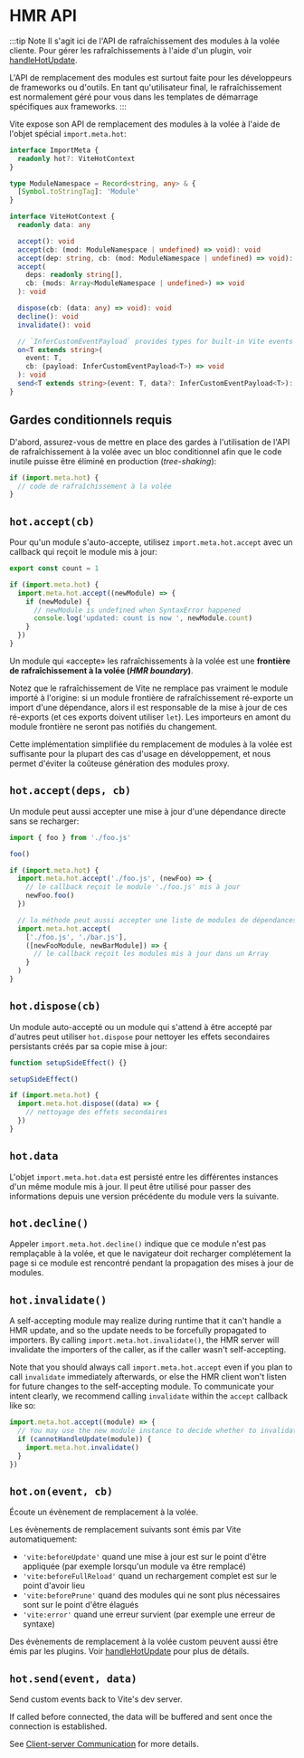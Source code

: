 # HMR API

:::tip Note
Il s'agit ici de l'API de rafraîchissement des modules à la volée cliente. Pour gérer les rafraîchissements à l'aide d'un plugin, voir [handleHotUpdate](./api-plugin#handlehotupdate).

L'API de remplacement des modules est surtout faite pour les développeurs de frameworks ou d'outils. En tant qu'utilisateur final, le rafraîchissement est normalement géré pour vous dans les templates de démarrage spécifiques aux frameworks.
:::

Vite expose son API de remplacement des modules à la volée à l'aide de l'objet spécial `import.meta.hot`:

```ts
interface ImportMeta {
  readonly hot?: ViteHotContext
}

type ModuleNamespace = Record<string, any> & {
  [Symbol.toStringTag]: 'Module'
}

interface ViteHotContext {
  readonly data: any

  accept(): void
  accept(cb: (mod: ModuleNamespace | undefined) => void): void
  accept(dep: string, cb: (mod: ModuleNamespace | undefined) => void): void
  accept(
    deps: readonly string[],
    cb: (mods: Array<ModuleNamespace | undefined>) => void
  ): void

  dispose(cb: (data: any) => void): void
  decline(): void
  invalidate(): void

  // `InferCustomEventPayload` provides types for built-in Vite events
  on<T extends string>(
    event: T,
    cb: (payload: InferCustomEventPayload<T>) => void
  ): void
  send<T extends string>(event: T, data?: InferCustomEventPayload<T>): void
}
```

## Gardes conditionnels requis

D'abord, assurez-vous de mettre en place des gardes à l'utilisation de l'API de rafraîchissement à la volée avec un bloc conditionnel afin que le code inutile puisse être éliminé en production (_tree-shaking_):

```js
if (import.meta.hot) {
  // code de rafraîchissement à la volée
}
```

## `hot.accept(cb)`

Pour qu'un module s'auto-accepte, utilisez `import.meta.hot.accept` avec un callback qui reçoit le module mis à jour:

```js
export const count = 1

if (import.meta.hot) {
  import.meta.hot.accept((newModule) => {
    if (newModule) {
      // newModule is undefined when SyntaxError happened
      console.log('updated: count is now ', newModule.count)
    }
  })
}
```

Un module qui «accepte» les rafraîchissements à la volée est une **frontière de rafraîchissement à la volée (_HMR boundary_)**.

Notez que le rafraîchissement de Vite ne remplace pas vraiment le module importé à l'origine: si un module frontière de rafraîchissement ré-exporte un import d'une dépendance, alors il est responsable de la mise à jour de ces ré-exports (et ces exports doivent utiliser `let`). Les importeurs en amont du module frontière ne seront pas notifiés du changement.

Cette implémentation simplifiée du remplacement de modules à la volée est suffisante pour la plupart des cas d'usage en développement, et nous permet d'éviter la coûteuse génération des modules proxy.

## `hot.accept(deps, cb)`

Un module peut aussi accepter une mise à jour d'une dépendance directe sans se recharger:

```js
import { foo } from './foo.js'

foo()

if (import.meta.hot) {
  import.meta.hot.accept('./foo.js', (newFoo) => {
    // le callback reçoit le module './foo.js' mis à jour
    newFoo.foo()
  })

  // la méthode peut aussi accepter une liste de modules de dépendances:
  import.meta.hot.accept(
    ['./foo.js', './bar.js'],
    ([newFooModule, newBarModule]) => {
      // le callback reçoit les modules mis à jour dans un Array
    }
  )
}
```

## `hot.dispose(cb)`

Un module auto-accepté ou un module qui s'attend à être accepté par d'autres peut utiliser `hot.dispose` pour nettoyer les effets secondaires persistants créés par sa copie mise à jour:

```js
function setupSideEffect() {}

setupSideEffect()

if (import.meta.hot) {
  import.meta.hot.dispose((data) => {
    // nettoyage des effets secondaires
  })
}
```

## `hot.data`

L'objet `import.meta.hot.data` est persisté entre les différentes instances d'un même module mis à jour. Il peut être utilisé pour passer des informations depuis une version précédente du module vers la suivante.

## `hot.decline()`

Appeler `import.meta.hot.decline()` indique que ce module n'est pas remplaçable à la volée, et que le navigateur doit recharger complétement la page si ce module est rencontré pendant la propagation des mises à jour de modules.

## `hot.invalidate()`

A self-accepting module may realize during runtime that it can't handle a HMR update, and so the update needs to be forcefully propagated to importers. By calling `import.meta.hot.invalidate()`, the HMR server will invalidate the importers of the caller, as if the caller wasn't self-accepting.

Note that you should always call `import.meta.hot.accept` even if you plan to call `invalidate` immediately afterwards, or else the HMR client won't listen for future changes to the self-accepting module. To communicate your intent clearly, we recommend calling `invalidate` within the `accept` callback like so:

```js
import.meta.hot.accept((module) => {
  // You may use the new module instance to decide whether to invalidate.
  if (cannotHandleUpdate(module)) {
    import.meta.hot.invalidate()
  }
})
```

## `hot.on(event, cb)`

Écoute un évènement de remplacement à la volée.

Les évènements de remplacement suivants sont émis par Vite automatiquement:

- `'vite:beforeUpdate'` quand une mise à jour est sur le point d'être appliquée (par exemple lorsqu'un module va être remplacé)
- `'vite:beforeFullReload'` quand un rechargement complet est sur le point d'avoir lieu
- `'vite:beforePrune'` quand des modules qui ne sont plus nécessaires sont sur le point d'être élagués
- `'vite:error'` quand une erreur survient (par exemple une erreur de syntaxe)

Des évènements de remplacement à la volée custom peuvent aussi être émis par les plugins. Voir [handleHotUpdate](./api-plugin#handlehotupdate) pour plus de détails.

## `hot.send(event, data)`

Send custom events back to Vite's dev server.

If called before connected, the data will be buffered and sent once the connection is established.

See [Client-server Communication](/guide/api-plugin.html#client-server-communication) for more details.
